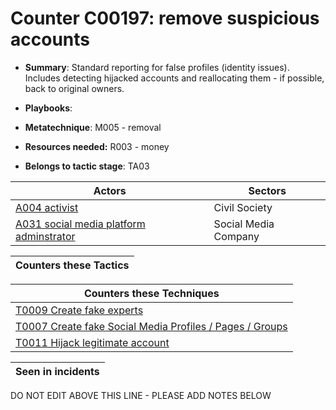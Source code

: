 # Counter C00197: remove suspicious accounts

* **Summary**: Standard reporting for false profiles (identity issues).  Includes detecting hijacked accounts and reallocating them - if possible, back to original owners. 

* **Playbooks**: 

* **Metatechnique**: M005 - removal

* **Resources needed:** R003 - money

* **Belongs to tactic stage**: TA03


| Actors | Sectors |
| ------ | ------- |
| [A004 activist](../actors/A004.md) | Civil Society |
| [A031 social media platform adminstrator](../actors/A031.md) | Social Media Company |



| Counters these Tactics |
| ---------------------- |



| Counters these Techniques |
| ------------------------- |
| [T0009 Create fake experts](../techniques/T0009.md) |
| [T0007 Create fake Social Media Profiles / Pages / Groups](../techniques/T0007.md) |
| [T0011 Hijack legitimate account](../techniques/T0011.md) |



| Seen in incidents |
| ----------------- |


DO NOT EDIT ABOVE THIS LINE - PLEASE ADD NOTES BELOW
